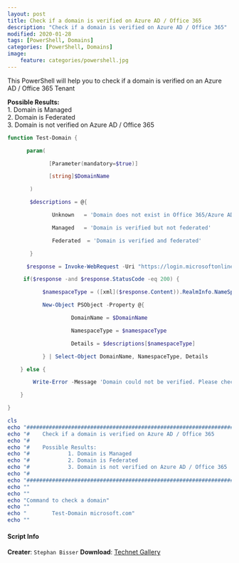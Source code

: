```yaml
---
layout: post
title: Check if a domain is verified on Azure AD / Office 365
description: "Check if a domain is verified on Azure AD / Office 365"
modified: 2020-01-28
tags: [PowerShell, Domains]
categories: [PowerShell, Domains]
image:
    feature: categories/powershell.jpg
---
```



This PowerShell will help you to check if a domain is verified on an Azure AD / Office 365 Tenant


**Possible Results:**                                   
    1. Domain is Managed                           
    2. Domain is Federated   
    3. Domain is not verified on Azure AD / Office 365



```powershell
function Test-Domain {

      param(

             [Parameter(mandatory=$true)]

             [string]$DomainName

       )

       $descriptions = @{

              Unknown   = 'Domain does not exist in Office 365/Azure AD'

              Managed   = 'Domain is verified but not federated'

              Federated  = 'Domain is verified and federated'

       }

      $response = Invoke-WebRequest -Uri "https://login.microsoftonline.com/getuserrealm.srf?login=user@$DomainName&xml=1"

     if($response -and $response.StatusCode -eq 200) {

           $namespaceType = ([xml]($response.Content)).RealmInfo.NameSpaceType

           New-Object PSObject -Property @{

                    DomainName = $DomainName

                    NamespaceType = $namespaceType

                    Details = $descriptions[$namespaceType]

           } | Select-Object DomainName, NamespaceType, Details

    } else {

        Write-Error -Message 'Domain could not be verified. Please check your connectivity to login.microsoftonline.com'

    }

} 

cls  
echo "##################################################################"  
echo "#    Check if a domain is verified on Azure AD / Office 365      #"  
echo "#                                                                #"
echo "#    Possible Results:                                           #"
echo "#            1. Domain is Managed                                #"
echo "#            2. Domain is Federated                              #"
echo "#            3. Domain is not verified on Azure AD / Office 365  #" 
echo "#                                                                #"
echo "##################################################################"  
echo ""
echo ""
echo "Command to check a domain"
echo ""
echo "        Test-Domain microsoft.com"
echo ""
```

#### Script Info

**Creater**: ``Stephan Bisser``
**Download**: [Technet Gallery](https://gallery.technet.microsoft.com/Check-domain-registration-2fb6d097)